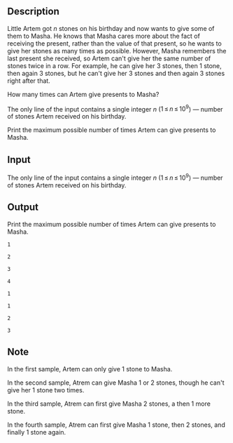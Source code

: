 ## Description

<div><p>Little Artem got <span class="tex-span"><i>n</i></span> stones on his birthday and now wants to give some of them to Masha. He knows that Masha cares more about the fact of receiving the present, rather than the value of that present, so he wants to give her stones as many times as possible. However, Masha remembers the last present she received, so Artem can't give her the same number of stones twice in a row. For example, he can give her <span class="tex-span">3</span> stones, then <span class="tex-span">1</span> stone, then again <span class="tex-span">3</span> stones, but he can't give her <span class="tex-span">3</span> stones and then again <span class="tex-span">3</span> stones right after that.</p><p>How many times can Artem give presents to Masha?</p></div><div class="input-specification"><p>The only line of the input contains a single integer <span class="tex-span"><i>n</i></span> (<span class="tex-span">1 ≤ <i>n</i> ≤ 10<sup class="upper-index">9</sup></span>)&nbsp;— number of stones Artem received on his birthday.</p></div><div class="output-specification"><p>Print the maximum possible number of times Artem can give presents to Masha.</p></div>

## Input

<p>The only line of the input contains a single integer <span class="tex-span"><i>n</i></span> (<span class="tex-span">1 ≤ <i>n</i> ≤ 10<sup class="upper-index">9</sup></span>)&nbsp;— number of stones Artem received on his birthday.</p>

## Output

<p>Print the maximum possible number of times Artem can give presents to Masha.</p>





```input1
1

```




```input2
2

```




```input3
3

```




```input4
4

```




```output1
1

```




```output2
1

```




```output3
2

```




```output4
3

```



## Note

<p>In the first sample, Artem can only give <span class="tex-span">1</span> stone to Masha.</p><p>In the second sample, Atrem can give Masha <span class="tex-span">1</span> or <span class="tex-span">2</span> stones, though he can't give her <span class="tex-span">1</span> stone two times.</p><p>In the third sample, Atrem can first give Masha <span class="tex-span">2</span> stones, a then <span class="tex-span">1</span> more stone.</p><p>In the fourth sample, Atrem can first give Masha <span class="tex-span">1</span> stone, then <span class="tex-span">2</span> stones, and finally <span class="tex-span">1</span> stone again.</p>
